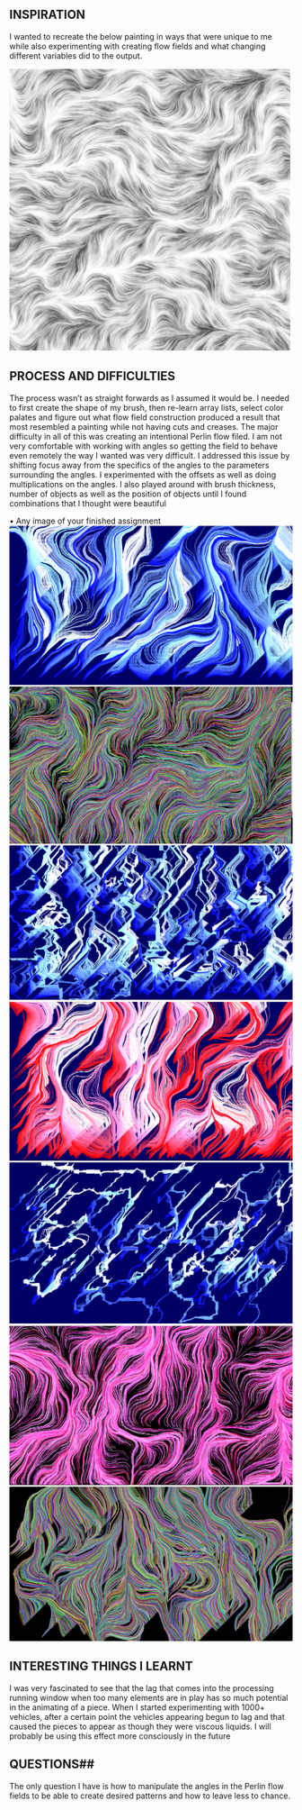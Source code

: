 ## INSPIRATION ##

I wanted to recreate the below painting in ways that were unique to me while also experimenting with creating flow fields and what changing different variables did to the output.


![](inspo.PNG)

## PROCESS AND DIFFICULTIES ##

The process wasn’t as straight forwards as I assumed it would be. I needed to first create the shape of my brush, then re-learn array lists, select color palates and figure out what flow field construction produced a result that most resembled a painting while not having cuts and creases. The major difficulty in all of this was creating an intentional Perlin flow filed. I am not very comfortable with working with angles so getting the field to behave even remotely the way I wanted was very difficult. I addressed this issue by shifting focus away from the specifics of the angles to the parameters surrounding the angles. I experimented with the offsets as well as doing multiplications on the angles. I also played around with brush thickness, number of objects as well as the position of objects until I found combinations that I thought were beautiful


•	Any image of your finished assignment
![](blue.PNG)
![](rainbowlava.PNG)
![](blue2.PNG)
![](paintinf1.PNG)
![](blue4.PNG)
![](pink.PNG)
![](rainbow.PNG)

## INTERESTING THINGS I LEARNT ##


I was very fascinated to see that the lag that comes into the processing running window when too many elements are in play has so much potential in the animating of a piece. When I started experimenting with 1000+ vehicles, after a certain point the vehicles appearing begun to lag and that caused the pieces to appear as though they were viscous liquids. I will probably be using this effect more consciously in the future


## QUESTIONS##


The only question I have is how to manipulate the angles in the Perlin flow fields to be able to create desired patterns and how to leave less to chance.


